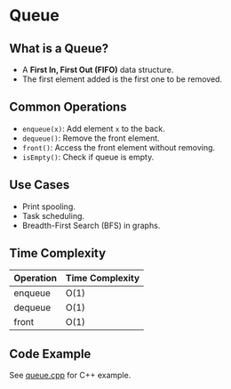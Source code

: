 # Queue

## What is a Queue?

- A **First In, First Out (FIFO)** data structure.
- The first element added is the first one to be removed.

## Common Operations

- `enqueue(x)`: Add element `x` to the back.
- `dequeue()`: Remove the front element.
- `front()`: Access the front element without removing.
- `isEmpty()`: Check if queue is empty.

## Use Cases

- Print spooling.
- Task scheduling.
- Breadth-First Search (BFS) in graphs.

## Time Complexity

| Operation | Time Complexity |
| --------- | --------------- |
| enqueue   | O(1)            |
| dequeue   | O(1)            |
| front     | O(1)            |

## Code Example

See [queue.cpp](queue.cpp) for C++ example.
